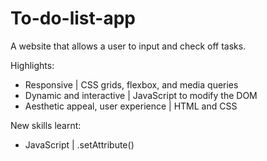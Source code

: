 # To-do-list-app
A website that allows a user to input and check off tasks. 

Highlights:

- Responsive                         | CSS grids, flexbox, and media queries 
- Dynamic and interactive            | JavaScript to modify the DOM
- Aesthetic appeal, user experience  | HTML and CSS


New skills learnt:

- JavaScript | .setAttribute() 
